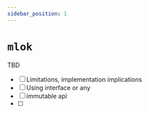 ```yaml
---
sidebar_position: 1
---
```


# `mlok`

TBD

- [ ] Limitations, implementation implications
- [ ] Using interface or any
- [ ] immutable api
- [ ]
